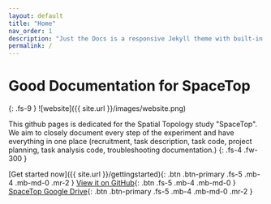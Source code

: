 ```yaml
---
layout: default
title: "Home"
nav_order: 1
description: "Just the Docs is a responsive Jekyll theme with built-in search that is easily customizable and hosted on GitHub Pages."
permalink: /
---
```


# Good Documentation for SpaceTop
{: .fs-9 }
![website]({{ site.url }}/images/website.png)

This github pages is dedicated for the Spatial Topology study "SpaceTop". We aim to closely document every step of the experiment and have everything in one place (recruitment, task description, task code, project planning, task analysis code, troubleshooting documentation.)
{: .fs-4 .fw-300 }

[Get started now]({{ site.url }}/gettingstarted){: .btn .btn-primary .fs-5 .mb-4 .mb-md-0 .mr-2 } [View it on GitHub](https://github.com/spatialtopology){: .btn .fs-5 .mb-4 .mb-md-0 } [SpaceTop Google Drive](https://drive.google.com/open?id=1hC8EEWQ5k54oWWkbssdCWg6--vCz4009){: .btn .btn-primary .fs-5 .mb-4 .mb-md-0 .mr-2 }